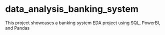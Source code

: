 # data_analysis_banking_system
This project showcases a banking system EDA project using SQL, PowerBI, and Pandas
